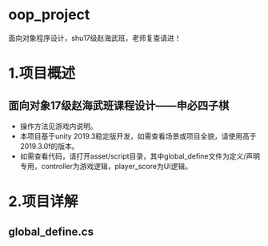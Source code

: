 # oop_project
面向对象程序设计，shu17级赵海武班，老师复查请进！

# 1.项目概述
## 面向对象17级赵海武班课程设计——申必四子棋

- 操作方法见游戏内说明。
- 本项目基于unity 2019.3稳定版开发，如需查看场景或项目全貌，请使用高于2019.3.0f的版本。
- 如需查看代码，请打开asset/script目录，其中global_define文件为定义/声明专用，controller为游戏逻辑，player_score为UI逻辑。

# 2.项目详解
## global_define.cs
